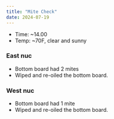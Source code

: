 ```yaml
---
title: "Mite Check"
date: 2024-07-19
---
```



- Time: ~14.00
- Temp: ~70F, clear and sunny

### East nuc

- Bottom board had 2 mites
- Wiped and re-oiled the bottom board.

### West nuc

- Bottom board had 1 mite
- Wiped and re-oiled the bottom board.
